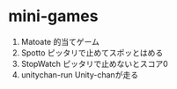 # mini-games

1. Matoate
的当てゲーム
2. Spotto
ピッタリで止めてスポッとはめる
3. StopWatch
ピッタリで止めないとスコア0
4. unitychan-run
Unity-chanが走る

